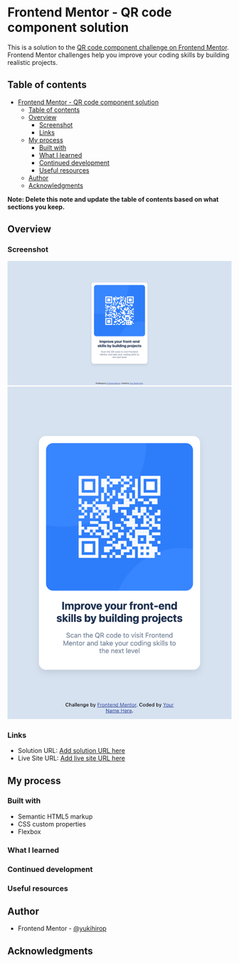# Frontend Mentor - QR code component solution

This is a solution to the [QR code component challenge on Frontend Mentor](https://www.frontendmentor.io/challenges/qr-code-component-iux_sIO_H). Frontend Mentor challenges help you improve your coding skills by building realistic projects. 

## Table of contents

- [Frontend Mentor - QR code component solution](#frontend-mentor---qr-code-component-solution)
  - [Table of contents](#table-of-contents)
  - [Overview](#overview)
    - [Screenshot](#screenshot)
    - [Links](#links)
  - [My process](#my-process)
    - [Built with](#built-with)
    - [What I learned](#what-i-learned)
    - [Continued development](#continued-development)
    - [Useful resources](#useful-resources)
  - [Author](#author)
  - [Acknowledgments](#acknowledgments)

**Note: Delete this note and update the table of contents based on what sections you keep.**

## Overview

### Screenshot

![](./screenshot/desktop.png)
![](./screenshot/mobile.png)

### Links

- Solution URL: [Add solution URL here](https://github.com/yukihirop/fm_qr-code-component-main)
- Live Site URL: [Add live site URL here](https://fm-qr-code-component-main-eight.vercel.app/)

## My process

### Built with

- Semantic HTML5 markup
- CSS custom properties
- Flexbox

### What I learned

### Continued development

### Useful resources

## Author

- Frontend Mentor - [@yukihirop](https://www.frontendmentor.io/profile/yukihirop)

## Acknowledgments
